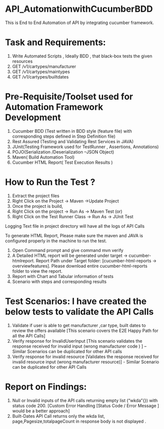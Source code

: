 # API_AutomationwithCucumberBDD
This is  End to End Automation of API by integrating cucumber framework.

# Task and Requirements:
1. Write Automated Scripts , Ideally BDD , that black-box tests the given resources
2. GET /v1/car­types/manufacturer
3. GET /v1/car­types/main­types
4. GET /v1/car­types/built­dates

# Pre-Requisite/Toolset used for Automation Framework Development
1. Cucumber BDD (Test written in BDD style (feature file) with corresponding steps defined in Step Definition file)
2. Rest Assured (Testing and Validating Rest Services in JAVA)
3. JUnit(Testing Framework used for TestRunner , Assertions, Annotations)
4. POJO(Serialization /Deserialization –JSON Object)
5. Maven( Build Automation Tool)
6. Cucumber HTML Report( Test Execution Results )
 
# How to Run the Test ?
1. Extract the project files
2. Right Click on the Project -> Maven ->Update Project
3. Once the project is build,
4. Right Click on the project -> Run As -> Maven Test (or)
5. Right Click on the Test Runner Class -> Run As -> JUnit Test

Logging Text file in project directory will have all the logs of API Calls

To generate HTML Report, Please make sure the maven and JAVA is configured properly in the machine to run the test.

1. Open Command prompt and give command mvn verify
2. A Detailed HTML report will be generated under target -> cucumber-htmlreport. Report Path under Target folder: [cucumber-html-reports -> overviewfeatures]. Please download entire cucumber-html-reports folder to view the report.
3. Report with Chart and Tabular information of tests
4. Scenario with steps and corresponding results

# Test Scenarios: I have created the below tests to validate the API Calls
1. Validate if user is able to get manufacturer ,car type, built dates to review the offers
available [This scenario covers the E2E Happy Path for all the API Calls]
2. Verify response for InvalidUserInput [This scenario validates the response received for invalid
input (wrong manufacturer code ) ] – Similar Scenarios can be duplicated for other API calls
3. Verify response for invalid resource [Validates the response received for invalid resource
input (wrong manufacturer resource)] - Similar Scenario can be duplicated for other API Calls 


# Report on Findings:
1. Null or Invalid inputs of the API calls returning empty list (“wkda”{}) with status code 200. 
[Custom Error Handling [Status Code / Error Message ] would be a better approach]
2. Built-Dates API Call returns only the wkda list, page,Pagesize,totalpageCount in
response body is not displayed .

